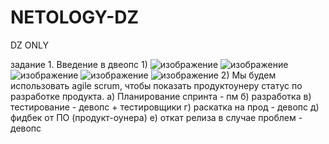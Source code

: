 # NETOLOGY-DZ
DZ ONLY

задание 1. Введение в двеопс
1)
![изображение](https://user-images.githubusercontent.com/119407540/204493564-3b3d87ac-a107-49be-91b5-26b2d73a4c8f.png)
![изображение](https://user-images.githubusercontent.com/119407540/204493659-31743984-70e1-4d80-898c-d22ae604ee83.png)
![изображение](https://user-images.githubusercontent.com/119407540/204493699-cc7258c2-9ee2-447e-a4cb-908a1fa36230.png)
![изображение](https://user-images.githubusercontent.com/119407540/204493726-d2ad5389-06f0-498e-b280-a8d232d41b97.png)
![изображение](https://user-images.githubusercontent.com/119407540/204493767-016a8c04-6f67-4471-80de-f61e53bb88cb.png)
2) Мы будем использовать agile scrum, чтобы показать продуктоунеру статус по разработке продукта.
  а) Планирование спринта - пм
  б) разработка
  в) тестирование - девопс + тестировщики
  г) раскатка на прод - девопс
  д) фидбек от ПО (продукт-оунера)
  е) откат релиза в случае проблем - девопс
